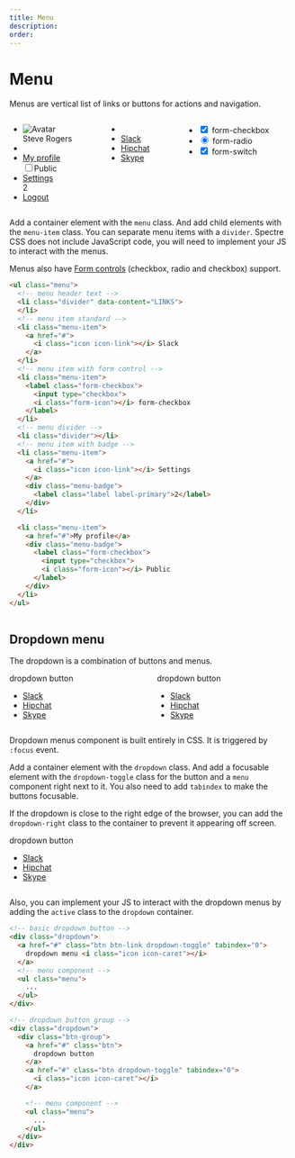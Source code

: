 ```yaml
---
title: Menu
description: 
order: 
---
```


# Menu

Menus are vertical list of links or buttons for actions and navigation.

 
<div class="docs-demo columns">
  <div class="column col-4 col-xs-12">
    <ul class="menu">
      <li class="menu-item">
        <div class="tile tile-centered">
          <div class="tile-icon"><img class="avatar" src="/img/avatar-4.png" alt="Avatar"></div>
          <div class="tile-content">Steve Rogers</div>
        </div>
      </li>
      <li class="divider"></li>
      <li class="menu-item"><a class="active" href="#menus">My profile</a>
        <div class="menu-badge">
          <label class="form-checkbox">
            <input type="checkbox"><i class="form-icon"></i>Public
          </label>
        </div>
      </li>
      <li class="menu-item"><a href="#menus">Settings</a>
        <div class="menu-badge">
          <label class="label label-primary">2</label>
        </div>
      </li>
      <li class="menu-item"><a href="#menus">Logout</a></li>
    </ul>
  </div>
  <div class="column col-4 col-xs-12">
    <ul class="menu">
      <li class="divider" data-content="LINKS"></li>
      <li class="menu-item"><a href="#menus">Slack</a></li>
      <li class="menu-item"><a href="#menus">Hipchat</a></li>
      <li class="menu-item"><a href="#menus">Skype</a></li>
    </ul>
  </div>
  <div class="column col-4 col-xs-12">
    <ul class="menu">
      <li class="menu-item">
        <label class="form-checkbox">
          <input type="checkbox" checked=""><i class="form-icon"></i> form-checkbox
        </label>
      </li>
      <li class="menu-item">
        <label class="form-radio">
          <input type="radio" checked=""><i class="form-icon"></i> form-radio
        </label>
      </li>
      <li class="menu-item">
        <label class="form-switch">
          <input type="checkbox" checked=""><i class="form-icon"></i> form-switch
        </label>
      </li>
    </ul>
  </div>
</div>

Add a container element with the `menu` class. And add child elements with the `menu-item` class. You can separate menu items with a `divider`. Spectre CSS does not include JavaScript code, you will need to implement your JS to interact with the menus.

Menus also have [Form controls](../elements/forms) (checkbox, radio and checkbox) support.

```html
<ul class="menu">
  <!-- menu header text -->
  <li class="divider" data-content="LINKS">
  </li>
  <!-- menu item standard -->
  <li class="menu-item">
    <a href="#">
      <i class="icon icon-link"></i> Slack
    </a>
  </li>
  <!-- menu item with form control -->
  <li class="menu-item">
    <label class="form-checkbox">
      <input type="checkbox">
      <i class="form-icon"></i> form-checkbox
    </label>
  </li>
  <!-- menu divider -->
  <li class="divider"></li>
  <!-- menu item with badge -->
  <li class="menu-item">
    <a href="#">
      <i class="icon icon-link"></i> Settings
    </a>
    <div class="menu-badge">
      <label class="label label-primary">2</label>
    </div>
  </li>

  <li class="menu-item">
    <a href="#">My profile</a>
    <div class="menu-badge">
      <label class="form-checkbox">
        <input type="checkbox">
        <i class="form-icon"></i> Public
      </label>
    </div>
  </li>
</ul>
  
```

## Dropdown menu

The dropdown is a combination of buttons and menus.

 
<div class="docs-demo columns">
  <div class="column col-xs-12">
    <div class="dropdown">
      <div class="btn-group"><a class="btn btn-primary">dropdown button</a><a class="btn btn-primary dropdown-toggle" tabindex="0"><i class="icon icon-caret"></i></a>
        <ul class="menu">
          <li class="menu-item"><a href="#dropdowns">Slack</a></li>
          <li class="menu-item"><a href="#dropdowns">Hipchat</a></li>
          <li class="menu-item"><a href="#dropdowns">Skype</a></li>
        </ul>
      </div>
    </div>
  </div>
  <div class="column col-xs-12">
    <div class="dropdown"><a class="btn btn-link dropdown-toggle" tabindex="0">dropdown button <i class="icon icon-caret"></i></a>
      <ul class="menu">
        <li class="menu-item"><a href="#dropdowns">Slack</a></li>
        <li class="menu-item"><a href="#dropdowns">Hipchat</a></li>
        <li class="menu-item"><a href="#dropdowns">Skype</a></li>
      </ul>
    </div>
  </div>
</div>

Dropdown menus component is built entirely in CSS. It is triggered by `:focus` event.

Add a container element with the `dropdown` class. And add a focusable element with the `dropdown-toggle` class for the button and a `menu` component right next to it. You also need to add `tabindex` to make the buttons focusable.

If the dropdown is close to the right edge of the browser, you can add the `dropdown-right` class to the container to prevent it appearing off screen.

 
<div class="docs-demo columns">
  <div class="column col-xs-12 text-right">
    <div class="dropdown dropdown-right"><a class="btn btn-primary dropdown-toggle" tabindex="0">dropdown button <i class="icon icon-caret"></i></a>
      <ul class="menu text-left">
        <li class="menu-item"><a href="#dropdowns">Slack</a></li>
        <li class="menu-item"><a href="#dropdowns">Hipchat</a></li>
        <li class="menu-item"><a href="#dropdowns">Skype</a></li>
      </ul>
    </div>
  </div>
</div>

Also, you can implement your JS to interact with the dropdown menus by adding the `active` class to the `dropdown` container.

```html
<!-- basic dropdown button -->
<div class="dropdown">
  <a href="#" class="btn btn-link dropdown-toggle" tabindex="0">
    dropdown menu <i class="icon icon-caret"></i>
  </a>
  <!-- menu component -->
  <ul class="menu">
    ...
  </ul>
</div>

<!-- dropdown button group -->
<div class="dropdown">
  <div class="btn-group">
    <a href="#" class="btn">
      dropdown button
    </a>
    <a href="#" class="btn dropdown-toggle" tabindex="0">
      <i class="icon icon-caret"></i>
    </a>

    <!-- menu component -->
    <ul class="menu">
      ...
    </ul>
  </div>
</div>
```
